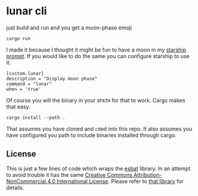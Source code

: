 # lunar cli

just build and run and you get a moon-phase emoji

    cargo run

I made it because I thought it might be fun to have a moon in my [starship prompt](https://starship.rs/). If you would like to do the same you can configure starship to use it.

    [custom.lunar]
    description = "Display moon phase"
    command = "lunar"
    when = 'true'

Of course you will the binary in your `$PATH` for that to work. Cargo makes that easy.

    cargo install --path .

That assumes you have cloned and `cd`ed into this repo. It also assumes you have configured you path to include binaries installed through cargo.

## License

This is just a few lines of code which wraps the [esbat](https://github.com/iliana/esbat) library. In an attempt to avoid trouble it has the same [Creative Commons Attribution-NonCommercial 4.0 International License](https://creativecommons.org/licenses/by-nc/4.0/). Please refer to [that library](https://github.com/iliana/esbat) for details.
